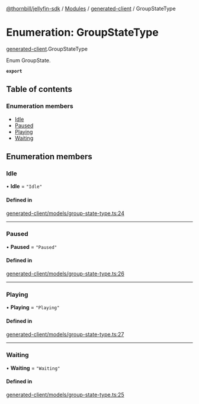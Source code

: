 [@thornbill/jellyfin-sdk](../README.md) / [Modules](../modules.md) / [generated-client](../modules/generated_client.md) / GroupStateType

# Enumeration: GroupStateType

[generated-client](../modules/generated_client.md).GroupStateType

Enum GroupState.

**`export`**

## Table of contents

### Enumeration members

- [Idle](generated_client.GroupStateType.md#idle)
- [Paused](generated_client.GroupStateType.md#paused)
- [Playing](generated_client.GroupStateType.md#playing)
- [Waiting](generated_client.GroupStateType.md#waiting)

## Enumeration members

### Idle

• **Idle** = `"Idle"`

#### Defined in

[generated-client/models/group-state-type.ts:24](https://github.com/thornbill/jellyfin-sdk-typescript/blob/c65c42e/src/generated-client/models/group-state-type.ts#L24)

___

### Paused

• **Paused** = `"Paused"`

#### Defined in

[generated-client/models/group-state-type.ts:26](https://github.com/thornbill/jellyfin-sdk-typescript/blob/c65c42e/src/generated-client/models/group-state-type.ts#L26)

___

### Playing

• **Playing** = `"Playing"`

#### Defined in

[generated-client/models/group-state-type.ts:27](https://github.com/thornbill/jellyfin-sdk-typescript/blob/c65c42e/src/generated-client/models/group-state-type.ts#L27)

___

### Waiting

• **Waiting** = `"Waiting"`

#### Defined in

[generated-client/models/group-state-type.ts:25](https://github.com/thornbill/jellyfin-sdk-typescript/blob/c65c42e/src/generated-client/models/group-state-type.ts#L25)
